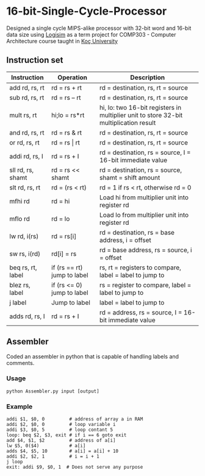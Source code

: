 # 16-bit-Single-Cycle-Processor

Designed a single cycle MIPS-alike processor with 32-bit word and 16-bit data size using [Logisim][1] as a term project for COMP303 - Computer Architecture course taught in [Koç University][2]

## Instruction set

| Instruction       | Operation                   | Description                                                                           |
| ----------------- | --------------------------- | ------------------------------------------------------------------------------------- |
| add rd, rs, rt    | rd = rs + rt                | rd = destination, rs, rt = source                                                     |
| sub rd, rs, rt    | rd = rs – rt                | rd = destination, rs, rt = source                                                     |
| mult rs, rt       | hi;lo = rs*rt               | hi, lo: two 16-bit registers in multiplier unit to store 32-bit multiplication result |
| and rd, rs, rt    | rd = rs & rt                | rd = destination, rs, rt = source                                                     |
| or rd, rs, rt     | rd = rs \| rt               | rd = destination, rs, rt = source                                                     |
| addi rd, rs, I    | rd = rs + I                 | rd = destination, rs = source, I = 16-bit immediate value                             |
| sll rd, rs, shamt | rd = rs << shamt            | rd = destination, rs = source, shamt = shift amount                                   |
| slt rd, rs, rt    | rd = (rs < rt)              | rd = 1 if rs < rt, otherwise rd = 0                                                   |
| mfhi rd           | rd = hi                     | Load hi from multiplier unit into register rd                                         |
| mflo rd           | rd = lo                     | Load lo from multiplier unit into register rd                                         |
| lw rd, i(rs)      | rd = rs[i]                  | rd = destination, rs = base address, i = offset                                       |
| sw rs, i(rd)      | rd[i] = rs                  | rd = base address, rs = source, i = offset                                            |
| beq rs, rt, label | if (rs == rt) jump to label | rs, rt = registers to compare, label = label to jump to                               |
| blez rs, label    | if (rs <= 0) jump to label  | rs = register to compare, label = label to jump to                                    |
| j label           | Jump to label               | label = label to jump to                                                              |
| adds rd, rs, I    | rd = rs + I                 | rd = address, rs = source, I = 16-bit immediate value                                 |

## Assembler

Coded an assembler in python that is capable of handling labels and comments.

### Usage

```
python Assembler.py input [output]
```

### Example

```
addi $1, $0, 0         # address of array a in RAM
addi $2, $0, 0         # loop variable i
addi $3, $0, 5         # loop contant 5
loop: beq $2, $3, exit # if i == 6 goto exit
add $4, $1, $2         # address of a[i]
lw $5, 0($4)           # a[i]
adds $4, $5, 10        # a[i] = a[i] + 10
addi $2, $2, 1         # i = i + 1
j loop
exit: addi $9, $0, 1  # Does not serve any purpose
```

[1]: http://www.cburch.com/logisim
[2]: https://www.ku.edu.tr
